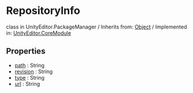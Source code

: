 # RepositoryInfo
class in UnityEditor.PackageManager
 / Inherits from: <a href="https://docs.unity3d.com/6000.0/Documentation/ScriptReference/Object.html" target="_blank">Object</a> / Implemented in: <a href="https://docs.unity3d.com/6000.0/Documentation/ScriptReference/UnityEditor.CoreModule.html" target="_blank">UnityEditor.CoreModule</a>
## Properties
- <a href="https://docs.unity3d.com/6000.0/Documentation/ScriptReference/RepositoryInfo-path.html" target="_blank">path</a> : String
- <a href="https://docs.unity3d.com/6000.0/Documentation/ScriptReference/RepositoryInfo-revision.html" target="_blank">revision</a> : String
- <a href="https://docs.unity3d.com/6000.0/Documentation/ScriptReference/RepositoryInfo-type.html" target="_blank">type</a> : String
- <a href="https://docs.unity3d.com/6000.0/Documentation/ScriptReference/RepositoryInfo-url.html" target="_blank">url</a> : String
